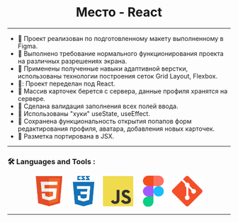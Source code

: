 # <h1 align="center">Место - React</h1>

- - -

- :telescope: Проект реализован по подготовленному макету выполненному в Figma.
- :telescope: Выполнено требование нормального функционирования проекта на различных разрешениях экрана. 
- :telescope: Применены полученные навыки адаптивной верстки, использованы технологии построения сеток Grid Layout, Flexbox.
-  🔭: Проект переделан под React.
- 🔭 Массив карточек берется с сервера, данные профиля хранятся на сервере.
- :telescope: Сделана валидация заполнения всех полей ввода.
- :telescope: Использованы "хуки" useState, useEffect.
- :telescope: Сохранена функциональность открытия попапов форм редактирования профиля, аватара, добавления новых карточек.
- :telescope: Разметка портирована в JSX.

- - -


 ### :hammer_and_wrench: Languages and Tools : 
 <div  align=center>
    <img src="https://github.com/devicons/devicon/blob/master/icons/html5/html5-original.svg" title="HTML5" alt="HTML" width="70" height="70"/>&nbsp;
    <img src="https://github.com/devicons/devicon/blob/master/icons/css3/css3-plain-wordmark.svg"  title="CSS3" alt="CSS" width="70" height="70"/>&nbsp;
    <img src="https://github.com/devicons/devicon/blob/master/icons/javascript/javascript-original.svg" title="JavaScript" alt="JavaScript" width="70" height="70"/>&nbsp;
  <img src="https://github.com/devicons/devicon/blob/master/icons/figma/figma-original.svg" title="Figma" alt="Figma" width="70" height="70"/>&nbsp;
<img src="https://github.com/devicons/devicon/blob/master/icons/git/git-original.svg" title="Github" alt="Github" width="70" height="70"/>&nbsp;
</div>

- - -







